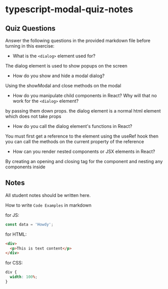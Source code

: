 # typescript-modal-quiz-notes

## Quiz Questions

Answer the following questions in the provided markdown file before turning in this exercise:

- What is the `<dialog>` element used for?

The dialog element is used to show popups on the screen

- How do you show and hide a modal dialog?

Using the showModal and close methods on the modal

- How do you manipulate child components in React? Why will that no work for the `<dialog>` element?

by passing them down props. the dialog element is a normal html element which does not take props

- How do you call the dialog element's functions in React?

You must first get a reference to the element using the useRef hook then you can call the methods on the current property of the reference

- How can you render nested components or JSX elements in React?

By creating an opening and closing tag for the component and nesting any components inside

## Notes

All student notes should be written here.

How to write `Code Examples` in markdown

for JS:

```javascript
const data = 'Howdy';
```

for HTML:

```html
<div>
  <p>This is text content</p>
</div>
```

for CSS:

```css
div {
  width: 100%;
}
```
